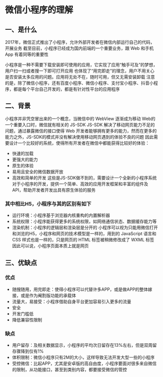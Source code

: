 
# 微信小程序的理解

## 一、是什么

2017年，微信正式推出了小程序，允许外部开发者在微信内部运行自己的代码，开展业务
截至目前，小程序已经成为国内前端的一个重要业务，跟 Web 和手机 App 有着同等的重要性

小程序是一种不需要下载安装即可使用的应用，它实现了应用“触手可及”的梦想，用户扫一扫或者搜一下即可打开应用
也体现了“用完即走”的理念，用户不用关心是否安装太多应用的问题。应用将无处不在，随时可用，但又无需安装卸载
注意的是，除了微信小程序，还有百度小程序、微信小程序、支付宝小程序、抖音小程序，都是每个平台自己开发的，都是有针对性平台的应用程序

## 二、背景

⼩程序并⾮凭空冒出来的⼀个概念，当微信中的 WebView 逐渐成为移动 Web的⼀个重要⼊⼝时，微信就有相关的 JS-SDK
JS-SDK 解决了移动⽹⻚能⼒不⾜的问题，通过暴露微信的接⼝使得 Web 开发者能够拥有更多的能⼒，然⽽在更多的能⼒之外，JS-SDK的模式并没有解决使⽤移动⽹⻚遇到的体验不良的问题
因此需要设计⼀个⽐较好的系统，使得所有开发者在微信中都能获得⽐较好的体验：

* 快速的加载
* 更强⼤的能⼒
* 原⽣的体验
* 易⽤且安全的微信数据开放
* ⾼效和简单的开发
这些是JS-SDK做不到的，需要设计一个全新的小程序系统
对于小程序的开发，提供一个简单、高效的应用开发框架和丰富的组件及API，帮助开发者开发出具有原生体验的服务

### 其中相比H5，小程序与其的区别有如下

* 运⾏环境：⼩程序基于浏览器内核重构的内置解析器
* 系统权限：⼩程序能获得更多的系统权限，如⽹络通信状态、数据缓存能⼒等
* 渲染机制：⼩程序的逻辑层和渲染层是分开的
小程序可以视为只能用微信打开和浏览的H5，小程序和网页的技术模型是一样的，用到的 JavaScript 语言和 CSS 样式也是一样的，只是网页的 HTML 标签被稍微修改成了 WXML 标签
因此可以说，小程序页面本质上就是网页

## 三、优缺点

### 优点

* 随搜随用，用完即走：使得小程序可以代替许多APP，或是做APP的整体嫁接，或是作为阉割版功能的承载体
* 流量大，易接受：小程序借助自身平台更加容易引入更多的流量
* 安全
* 开发门槛低
* 降低兼容性限制

### 缺点

* 用户留存：及相关数据显示，小程序的平均次日留存在13%左右，但是双周留存骤降到仅有1%
* 体积限制：微信小程序只有2M的大小，这样导致无法开发大型一些的小程序
* 受控微信：比起APP，尤其是安卓版的高自由度，小程序要面对很多来自微信的限制，从功能接口，甚至到类别内容，都要接受微信的管控
